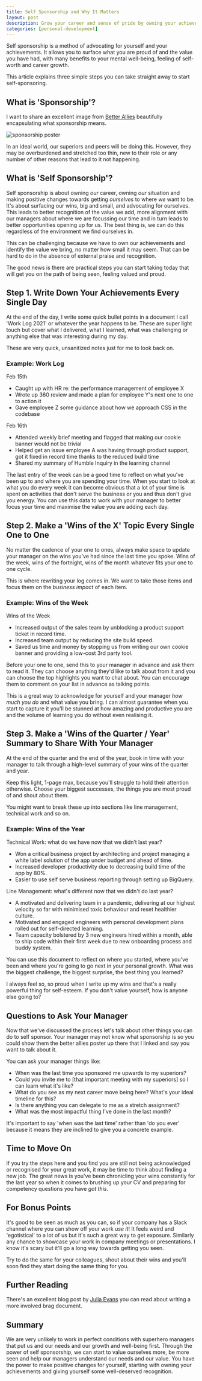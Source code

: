 ```yaml
---
title: Self Sponsorship and Why It Matters
layout: post
description: Grow your career and sense of pride by owning your achievements and advocating for yourself, regardless of the environment.
categories: [personal-development]
---
```

Self sponsorship is a method of advocating for yourself and your achievements. It allows you to surface what you are proud of and the value you have had, with many benefits to your mental well-being, feeling of self-worth and career growth.

This article explains three simple steps you can take straight away to start self-sponsoring.

## What is 'Sponsorship'?

I want to share an excellent image from [Better Allies](https://twitter.com/betterallies) beautifully encapsulating what sponsorship means.

![sponsorship poster](/assets/images/self-sponsorship/1.jpeg)

In an ideal world, our superiors and peers will be doing this. However, they may be overburdened and stretched too thin, new to their role or any number of other reasons that lead to it not happening.

## What is 'Self Sponsorship'?

Self sponsorship is about owning _our_ career, owning _our_ situation and making positive changes towards getting _ourselves_ to where _we_ want to be. It's about surfacing our wins, big and small, and advocating for ourselves. This leads to better recognition of the value we add, more alignment with our managers about where we are focussing our time and in turn leads to better opportunities opening up for us. The best thing is, we can do this regardless of the environment we find ourselves in.

This can be challenging because we have to own our achievements and identify the value we bring, no matter how small it may seem. That can be hard to do in the absence of external praise and recognition.

The good news is there are practical steps you can start taking today that will get you on the path of being seen, feeling valued and proud.

## Step 1. Write Down Your Achievements Every Single Day

At the end of the day, I write some quick bullet points in a document I call 'Work Log 2021' or whatever the year happens to be. These are super light touch but cover what I delivered, what I learned, what was challenging or anything else that was interesting during my day.

These are very quick, unsanitized notes just for me to look back on.

### Example: Work Log

Feb 15th
- Caught up with HR re: the performance management of employee X
- Wrote up 360 review and made a plan for employee Y's next one to one to action it
- Gave employee Z some guidance about how we approach CSS in the codebase

Feb 16th
- Attended weekly brief meeting and flagged that making our cookie banner would not be trivial
- Helped get an issue employee A was having through product support, got it fixed in record time thanks to the reduced build time
- Shared my summary of Humble Inquiry in the learning channel

The last entry of the week can be a good time to reflect on what you've been up to and where you are spending your time. When you start to look at what you do every week it can become obvious that a lot of your time is spent on activities that don't serve the business or you and thus don't give you energy. You can use this data to work with your manager to better focus your time and maximise the value you are adding each day.

## Step 2. Make a 'Wins of the X' Topic Every Single One to One

No matter the cadence of your one to ones, always make space to update your manager on the wins you've had since the last time you spoke. Wins of the week, wins of the fortnight, wins of the month whatever fits your one to one cycle.

This is where rewriting your log comes in. We want to take those items and focus them on the _business impact_ of each item.

### Example: Wins of the Week

Wins of the Week
- Increased output of the sales team by unblocking a product support ticket in record time.
- Increased team output by reducing the site build speed.
- Saved us time and money by stopping us from writing our own cookie banner and providing a low-cost 3rd party tool.

Before your one to one, send this to your manager in advance and ask them to read it. They can choose anything they'd like to talk about from it and you can choose the top highlights you want to chat about. You can encourage them to comment on your list in advance as talking points.

This is a great way to acknowledge for yourself and your manager _how much you do_ and what value you bring. I can almost guarantee when you start to capture it you'll be stunned at how amazing and productive you are and the volume of learning you do without even realising it.

## Step 3. Make a 'Wins of the Quarter / Year' Summary to Share With Your Manager

At the end of the quarter and the end of the year, book in time with your manager to talk through a high-level summary of your wins of the quarter and year.

Keep this light, 1-page max, because you'll struggle to hold their attention otherwise. Choose your biggest successes, the things you are most proud of and shout about them.

You might want to break these up into sections like line management, technical work and so on.

### Example: Wins of the Year

Technical Work: what do we have now that we didn’t last year?
- Won a critical business project by architecting and project managing a white label solution of the app under budget and ahead of time.
- Increased developer productivity due to decreasing build time of the app by 80%.
- Easier to use self serve business reporting through setting up BigQuery.

Line Management: what's different now that we didn't do last year?
- A motivated and delivering team in a pandemic, delivering at our highest velocity so far with minimised toxic behaviour and reset healthier culture.
- Motivated and engaged engineers with personal development plans rolled out for self-directed learning.
- Team capacity bolstered by 3 new engineers hired within a month, able to ship code within their first week due to new onboarding process and buddy system.

You can use this document to reflect on where you started, where you've been and where you're going to go next in your personal growth. What was the biggest challenge, the biggest surprise, the best thing you learned?

I always feel so, so proud when I write up my wins and that's a really powerful thing for self-esteem. If you don't value yourself, how is anyone else going to?
## Questions to Ask Your Manager

Now that we've discussed the process let's talk about other things you can do to self sponsor. Your manager may not know what sponsorship is so you could show them the better allies poster up there that I linked and say you want to talk about it.

You can ask your manager things like:
- When was the last time you sponsored me upwards to my superiors?
- Could you invite me to [that important meeting with my superiors] so I can learn what it's like?
- What do you see as my next career move being here? What's your ideal timeline for this?
- Is there anything you can delegate to me as a stretch assignment?
- What was the most impactful thing I've done in the last month?

It's important to say 'when was the last time' rather than 'do you ever' because it means they are inclined to give you a concrete example.

## Time to Move On

If you try the steps here and you find you are still not being acknowledged or recognised for your great work, it may be time to think about finding a new job. The great news is you've been chronicling your wins constantly for the last year so when it comes to brushing up your CV and preparing for competency questions you have _got this_.

## For Bonus Points

It's good to be seen as much as you can, so if your company has a Slack channel where you can show off your work _use it_! It feels weird and 'egotistical' to a lot of us but it's such a great way to get exposure. Similarly any chance to showcase your work in company meetings or presentations. I know it's scary but it'll go a long way towards getting you seen.

Try to do the same for your colleagues, shout about their wins and you'll soon find they start doing the same thing for you.

## Further Reading

There's an excellent blog post by [Julia Evans](https://jvns.ca/blog/brag-documents/) you can read about writing a more involved brag document.

## Summary

We are very unlikely to work in perfect conditions with superhero managers that put us and our needs and our growth and well-being first. Through the power of self sponsorship, we can start to value ourselves more, be more seen and help our managers understand our needs and our value. You have the power to make positive changes for yourself, starting with owning your achievements and giving yourself some well-deserved recognition.
